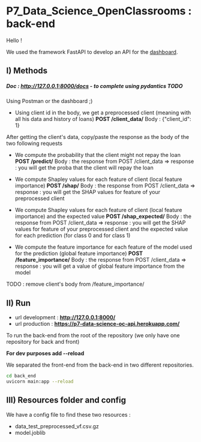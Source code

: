 # P7_Data_Science_OpenClassrooms : back-end

Hello !

We used the framework FastAPI to develop an API for
the [dashboard](jetbrains://pycharm/navigate/reference?project=P7_Data_Science_OpenClassrooms&path=frontend/README.md).

## I) Methods

##### Doc : http://127.0.0.1:8000/docs - to complete using pydantics TODO

Using Postman or the dashboard ;)

- Using client id in the body, we get a preprocessed client (meaning with all his data and history of loans)
  **POST /client_data/**
  Body : {"client_id": 1}

After getting the client's data, copy/paste the response as the body of the two following requests

- We compute the probability that the client might not repay the loan
  **POST /predict/**
  Body : the response from POST /client_data
  => response : you will get the proba that the client will repay the loan


- We compute Shapley values for each feature of client (local feature importance)
  **POST /shap/**
  Body : the response from POST /client_data
  => response : you will get the SHAP values for feature of your preprocessed client

- We compute Shapley values for each feature of client (local feature importance) and the expected value
  **POST /shap_expected/**
  Body : the response from POST /client_data
  => response : you will get the SHAP values for feature of your preprocessed client and the expected value for each
  prediction (for class 0 and for class 1)


- We compute the feature importance for each feature of the model used for the prediction (global feature importance)
  **POST /feature_importance/**
  Body : the response from POST /client_data
  => response : you will get a value of global feature importance from the model

TODO : remove client's body from /feature_importance/

## II) Run

- url development : **http://127.0.0.1:8000/**
- url production : **https://p7-data-science-oc-api.herokuapp.com/**

To run the back-end from the root of the repository (we only have one repository for back and front)

**For dev purposes add --reload**

We separated the front-end from the back-end in two different repositories.

```bash
cd back_end
uvicorn main:app --reload 
```

## III) Resources folder and config

We have a config file to find these two resources :

- data_test_preprocessed_vf.csv.gz
- model.joblib


